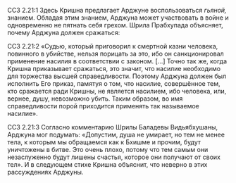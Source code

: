 ССЗ 2.21:1	Здесь Кришна предлагает Арджуне воспользоваться _гьяной,_ знанием. Обладая этим знанием, Арджуна может участвовать в войне и одновременно не пятнать себя грехом. Шрила Прабхупада объясняет, почему Арджуна должен сражаться:

ССЗ 2.21:2	«Судью, который приговорил к смертной казни человека, повинного в убийстве, нельзя порицать за это, ибо он санкционировал применение насилия в соответствии с законом. [...] Точно так же, когда Кришна приказывает сражаться, это значит, что насилие необходимо для торжества высшей справедливости. Поэтому Арджуна должен был исполнить Его приказ, памятуя о том, что насилие, совершённое тем, кто сражается ради Кришны, не является насилием, ибо человека, или, вернее, душу, невозможно убить. Таким образом, во имя справедливости порой приходится применять так называемое насилие».

ССЗ 2.21:3	Согласно комментарию Шрилы Баладевы Видьябхушаны, Арджуна мог подумать: «Допустим, душа не умирает, но тем не менее тела, к которым мы обращаемся как к Бхишме и прочим, будут уничтожены в битве. Это очень плохо, потому что тем самым они незаслуженно будут лишены счастья, которое они получают от своих тел». И в следующем стихе Кришна объяснит, что неверно в этих рассуждениях Арджуны.